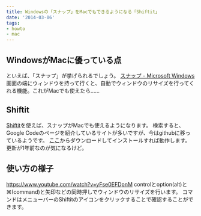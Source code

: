 ```yaml
---
title: Windowsの「スナップ」をMacでもできるようになる「Shiftit」
date: '2014-03-06'
tags:
- howto
- mac
---
```


<h2>WindowsがMacに優っている点</h2>

といえば、「スナップ」が挙げられるでしょう。
<a href="http://windows.microsoft.com/ja-jp/windows7/products/features/snap" target="_blank">スナップ - Microsoft Windows</a>
画面の端にウィンドウを持って行くと、自動でウィンドウのリサイズを行ってくれる機能。これがMacでも使えたら……

<h2>Shiftit</h2>

<a href="https://github.com/fikovnik/ShiftIt" target="_blank">Shiftit</a>を使えば、スナップがMacでも使えるようになります。
検索すると、Google Codeのページを紹介しているサイトが多いですが、今はgithubに移っているようです。
<a href="https://github.com/fikovnik/ShiftIt/downloads">ここ</a>からダウンロードしてインストールすれば動作します。更新が1年前なのが気になるけど。

<h2>使い方の様子</h2>

https://www.youtube.com/watch?v=yFse0EFDpnM
controlとoption(alt)と⌘(command)と矢印などの同時押しでウィンドウのリサイズを行います。
コマンドはメニューバーのShiftitのアイコンをクリックすることで確認することができます。

